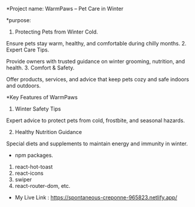 *Project name: WarmPaws – Pet Care in Winter

*purpose:
1. Protecting Pets from Winter Cold.

Ensure pets stay warm, healthy, and comfortable during chilly months.
2. Expert Care Tips.

Provide owners with trusted guidance on winter grooming, nutrition, and health.
3. Comfort & Safety.

Offer products, services, and advice that keep pets cozy and safe indoors and outdoors.

*Key Features of WarmPaws
1. Winter Safety Tips

Expert advice to protect pets from cold, frostbite, and seasonal hazards.

2. Healthy Nutrition Guidance

Special diets and supplements to maintain energy and immunity in winter.


* npm packages.
1. react-hot-toast
2. react-icons
3. swiper
4. react-router-dom, etc.

* My Live Link : https://spontaneous-creponne-965823.netlify.app/